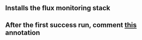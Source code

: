 ## Installs the flux monitoring stack 

## After the first success run, comment [this](./configs/podmonitor.yaml)  annotation
